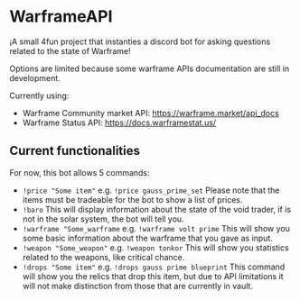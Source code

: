 # WarframeAPI

 ¡A small 4fun project that instanties a discord bot for asking
 questions related to the state of Warframe!

 Options are limited because some warframe APIs documentation
 are still in development.

 Currently using:

 - Warframe Community market API: https://warframe.market/api_docs
 - Warframe Status API: https://docs.warframestat.us/

## Current functionalities

For now, this bot allows 5 commands:

- `!price "Some item"` e.g. `!price gauss_prime_set` Please note that the items must be tradeable for the bot to show a list of prices.
- `!baro` This will display information about the state of the void trader, if is not in the solar system, the bot will tell you.
- `!warframe "Some_warframe` e.g. `!warframe volt prime` This will show you some basic information about the warframe that you gave as input.
- `!weapon "Some_weapon"` e.g. `!weapon tonkor` This will show you statistics related to the weapons, like critical chance. 
- `!drops "Some item"` e.g. `!drops gauss prime blueprint` This command will show you the relics that drop this item, but due to API limitations it will not make distinction from those that are currently in vault.
